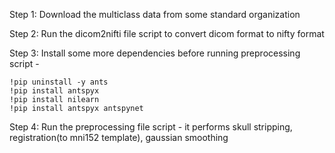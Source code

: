 Step 1: Download the multiclass data from some standard organization

Step 2: Run the dicom2nifti file script to convert dicom format to nifty format

Step 3: Install some more dependencies before running preprocessing script - 
```
!pip uninstall -y ants
!pip install antspyx
!pip install nilearn
!pip install antspyx antspynet

```

Step 4: Run the preprocessing file script - it performs skull stripping, registration(to mni152 template), gaussian smoothing 
